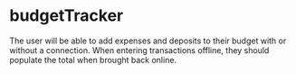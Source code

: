 # budgetTracker
The user will be able to add expenses and deposits to their budget with or without a connection. When entering transactions offline, they should populate the total when brought back online.

